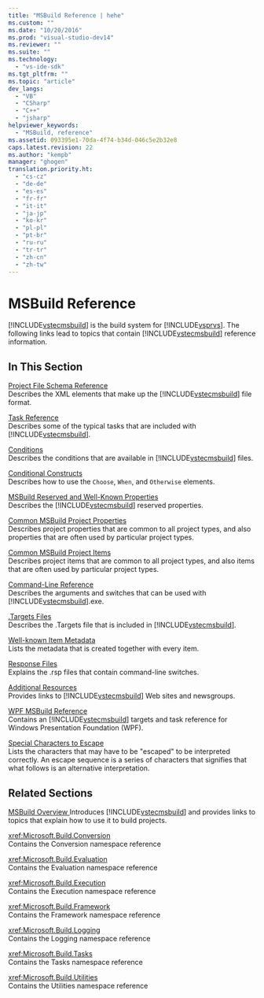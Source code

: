 ```yaml
---
title: "MSBuild Reference | hehe"
ms.custom: ""
ms.date: "10/20/2016"
ms.prod: "visual-studio-dev14"
ms.reviewer: ""
ms.suite: ""
ms.technology: 
  - "vs-ide-sdk"
ms.tgt_pltfrm: ""
ms.topic: "article"
dev_langs: 
  - "VB"
  - "CSharp"
  - "C++"
  - "jsharp"
helpviewer_keywords: 
  - "MSBuild, reference"
ms.assetid: 093395e1-70da-4f74-b34d-046c5e2b32e8
caps.latest.revision: 22
ms.author: "kempb"
manager: "ghogen"
translation.priority.ht: 
  - "cs-cz"
  - "de-de"
  - "es-es"
  - "fr-fr"
  - "it-it"
  - "ja-jp"
  - "ko-kr"
  - "pl-pl"
  - "pt-br"
  - "ru-ru"
  - "tr-tr"
  - "zh-cn"
  - "zh-tw"
---
```

# MSBuild Reference
[!INCLUDE[vstecmsbuild](../extensibility-internals/includes/vstecmsbuild_md.md)] is the build system for [!INCLUDE[vsprvs](../code-quality/includes/vsprvs_md.md)]. The following links lead to topics that contain [!INCLUDE[vstecmsbuild](../extensibility-internals/includes/vstecmsbuild_md.md)] reference information.  
  
## In This Section  
 [Project File Schema Reference](../reference/msbuild-project-file-schema-reference.md)  
 Describes the XML elements that make up the [!INCLUDE[vstecmsbuild](../extensibility-internals/includes/vstecmsbuild_md.md)] file format.  
  
 [Task Reference](../reference/msbuild-task-reference.md)  
 Describes some of the typical tasks that are included with [!INCLUDE[vstecmsbuild](../extensibility-internals/includes/vstecmsbuild_md.md)].  
  
 [Conditions](../reference/msbuild-conditions.md)  
 Describes the conditions that are available in [!INCLUDE[vstecmsbuild](../extensibility-internals/includes/vstecmsbuild_md.md)] files.  
  
 [Conditional Constructs](../reference/msbuild-conditional-constructs.md)  
 Describes how to use the `Choose`, `When`, and `Otherwise` elements.  
  
 [MSBuild Reserved and Well-Known Properties](../reference/msbuild-reserved-and-well-known-properties.md)  
 Describes the [!INCLUDE[vstecmsbuild](../extensibility-internals/includes/vstecmsbuild_md.md)] reserved properties.  
  
 [Common MSBuild Project Properties](../reference/common-msbuild-project-properties.md)  
 Describes project properties that are common to all project types, and also properties that are often used by particular project types.  
  
 [Common MSBuild Project Items](../reference/common-msbuild-project-items.md)  
 Describes project items that are common to all project types, and also items that are often used by particular project types.  
  
 [Command-Line Reference](../reference/msbuild-command-line-reference.md)  
 Describes the arguments and switches that can be used with [!INCLUDE[vstecmsbuild](../extensibility-internals/includes/vstecmsbuild_md.md)].exe.  
  
 [.Targets Files](../reference/msbuild-.targets-files.md)  
 Describes the .Targets file that is included in [!INCLUDE[vstecmsbuild](../extensibility-internals/includes/vstecmsbuild_md.md)].  
  
 [Well-known Item Metadata](../reference/msbuild-well-known-item-metadata.md)  
 Lists the metadata that is created together with every item.  
  
 [Response Files](../reference/msbuild-response-files.md)  
 Explains the .rsp files that contain command-line switches.  
  
 [Additional Resources](../reference/additional-resources-for-msbuild.md)  
 Provides links to [!INCLUDE[vstecmsbuild](../extensibility-internals/includes/vstecmsbuild_md.md)] Web sites and newsgroups.  
  
 [WPF MSBuild Reference](../reference/wpf-msbuild-reference.md)  
 Contains an [!INCLUDE[vstecmsbuild](../extensibility-internals/includes/vstecmsbuild_md.md)] targets and task reference for Windows Presentation Foundation (WPF).  
  
 [Special Characters to Escape](../reference/special-characters-to-escape.md)  
 Lists the characters that may have to be "escaped" to be interpreted correctly. An escape sequence is a series of characters that signifies that what follows is an alternative interpretation.  
  
## Related Sections  
 [MSBuild Overview  ](https://www.microsoftonedoc.com/#/organizations/e6f6a65cf14f462597b64ac058dbe1d0/projects/3fedad16-eaf1-41a6-8f96-0c1949c68f32/containers/a3daf831-1c5f-4bbe-964d-503870caf874/tocpaths/d920ff78-3d00-482b-80a5-743ae3c8ab10/locales/en-US)
 Introduces [!INCLUDE[vstecmsbuild](../extensibility-internals/includes/vstecmsbuild_md.md)] and provides links to topics that explain how to use it to build projects.  
  
 <xref:Microsoft.Build.Conversion>  
 Contains the Conversion namespace reference  
  
 <xref:Microsoft.Build.Evaluation>  
 Contains the Evaluation namespace reference  
  
 <xref:Microsoft.Build.Execution>  
 Contains the Execution namespace reference  
  
 <xref:Microsoft.Build.Framework>  
 Contains the Framework namespace reference  
  
 <xref:Microsoft.Build.Logging>  
 Contains the Logging namespace reference  
  
 <xref:Microsoft.Build.Tasks>  
 Contains the Tasks namespace reference  
  
 <xref:Microsoft.Build.Utilities>  
 Contains the Utilities namespace reference